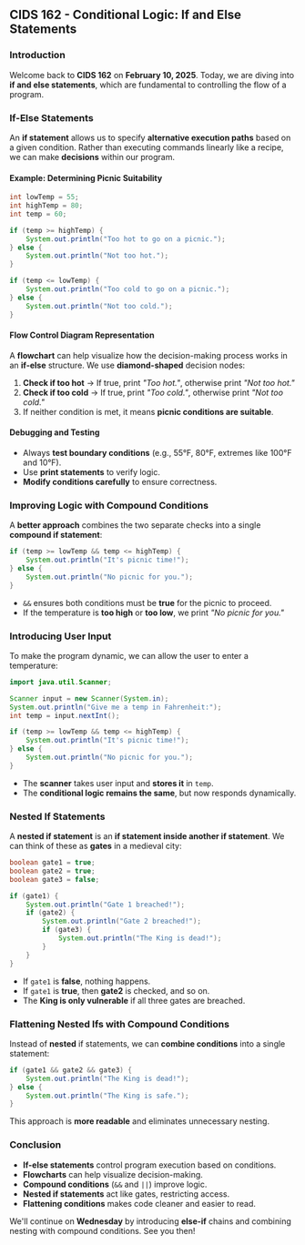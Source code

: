## CIDS 162 - Conditional Logic: If and Else Statements

### Introduction
Welcome back to **CIDS 162** on **February 10, 2025**. Today, we are diving into **if and else statements**, which are fundamental to controlling the flow of a program.

### If-Else Statements

An **if statement** allows us to specify **alternative execution paths** based on a given condition. Rather than executing commands linearly like a recipe, we can make **decisions** within our program.

#### Example: Determining Picnic Suitability

```java
int lowTemp = 55;
int highTemp = 80;
int temp = 60;

if (temp >= highTemp) {
    System.out.println("Too hot to go on a picnic.");
} else {
    System.out.println("Not too hot.");
}

if (temp <= lowTemp) {
    System.out.println("Too cold to go on a picnic.");
} else {
    System.out.println("Not too cold.");
}
```

#### Flow Control Diagram Representation

A **flowchart** can help visualize how the decision-making process works in an **if-else** structure. We use **diamond-shaped** decision nodes:

1. **Check if too hot** → If true, print *"Too hot."*, otherwise print *"Not too hot."*
2. **Check if too cold** → If true, print *"Too cold."*, otherwise print *"Not too cold."*
3. If neither condition is met, it means **picnic conditions are suitable**.

#### Debugging and Testing
- Always **test boundary conditions** (e.g., 55°F, 80°F, extremes like 100°F and 10°F).
- Use **print statements** to verify logic.
- **Modify conditions carefully** to ensure correctness.

### Improving Logic with Compound Conditions

A **better approach** combines the two separate checks into a single **compound if statement**:

```java
if (temp >= lowTemp && temp <= highTemp) {
    System.out.println("It's picnic time!");
} else {
    System.out.println("No picnic for you.");
}
```

- `&&` ensures both conditions must be **true** for the picnic to proceed.
- If the temperature is **too high** or **too low**, we print *"No picnic for you."*

### Introducing User Input

To make the program dynamic, we can allow the user to enter a temperature:

```java
import java.util.Scanner;

Scanner input = new Scanner(System.in);
System.out.println("Give me a temp in Fahrenheit:");
int temp = input.nextInt();

if (temp >= lowTemp && temp <= highTemp) {
    System.out.println("It's picnic time!");
} else {
    System.out.println("No picnic for you.");
}
```

- The **scanner** takes user input and **stores it** in `temp`.
- The **conditional logic remains the same**, but now responds dynamically.

### Nested If Statements

A **nested if statement** is an **if statement inside another if statement**. We can think of these as **gates** in a medieval city:

```java
boolean gate1 = true;
boolean gate2 = true;
boolean gate3 = false;

if (gate1) {
    System.out.println("Gate 1 breached!");
    if (gate2) {
        System.out.println("Gate 2 breached!");
        if (gate3) {
            System.out.println("The King is dead!");
        }
    }
}
```

- If `gate1` is **false**, nothing happens.
- If `gate1` is **true**, then **gate2** is checked, and so on.
- The **King is only vulnerable** if all three gates are breached.

### Flattening Nested Ifs with Compound Conditions

Instead of **nested** if statements, we can **combine conditions** into a single statement:

```java
if (gate1 && gate2 && gate3) {
    System.out.println("The King is dead!");
} else {
    System.out.println("The King is safe.");
}
```

This approach is **more readable** and eliminates unnecessary nesting.

### Conclusion

- **If-else statements** control program execution based on conditions.
- **Flowcharts** can help visualize decision-making.
- **Compound conditions** (`&&` and `||`) improve logic.
- **Nested if statements** act like gates, restricting access.
- **Flattening conditions** makes code cleaner and easier to read.

We'll continue on **Wednesday** by introducing **else-if** chains and combining nesting with compound conditions. See you then!
